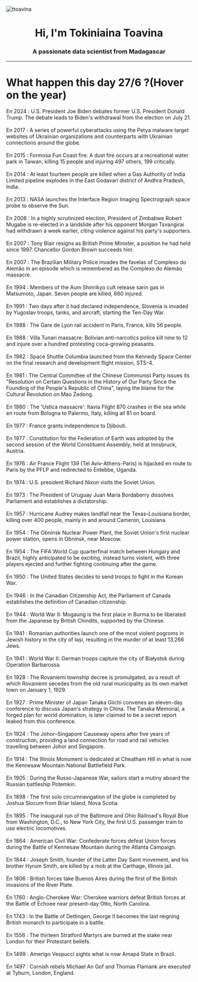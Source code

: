 
<p align="left"> <img src="https://komarev.com/ghpvc/?username=ttoavina&label=Profile%20views&color=0e75b6&style=flat" alt="ttoavina" /> </p>
<h1 align="center">Hi, I'm Tokiniaina Toavina</h1>
<h3 align="center">A passionate data scientist from Madagascar</h3>
    
<hr/>
<h1> What happen this day 27/6 ?(Hover on the year)</h1>

En 2024 : U.S. President Joe Biden debates former U.S. President Donald Trump. The debate leads to Biden's withdrawal from the election on July 21.
<br/><br/>
En 2017 : A series of powerful cyberattacks using the Petya malware target websites of Ukrainian organizations and counterparts with Ukrainian connections around the globe.
<br/><br/>
En 2015 : Formosa Fun Coast fire: A dust fire occurs at a recreational water park in Taiwan, killing 15 people and injuring 497 others, 199 critically.
<br/><br/>
En 2014 : At least fourteen people are killed when a Gas Authority of India Limited pipeline explodes in the East Godavari district of Andhra Pradesh, India.
<br/><br/>
En 2013 : NASA launches the Interface Region Imaging Spectrograph space probe to observe the Sun.
<br/><br/>
En 2008 : In a highly scrutinized election, President of Zimbabwe Robert Mugabe is re-elected in a landslide after his opponent Morgan Tsvangirai had withdrawn a week earlier, citing violence against his party's supporters.
<br/><br/>
En 2007 : Tony Blair resigns as British Prime Minister, a position he had held since 1997. Chancellor Gordon Brown succeeds him.
<br/><br/>
En 2007 : The Brazilian Military Police invades the favelas of Complexo do Alemão in an episode which is remembered as the Complexo do Alemão massacre.
<br/><br/>
En 1994 : Members of the Aum Shinrikyo cult release sarin gas in Matsumoto, Japan. Seven people are killed, 660 injured.
<br/><br/>
En 1991 : Two days after it had declared independence, Slovenia is invaded by Yugoslav troops, tanks, and aircraft, starting the Ten-Day War.
<br/><br/>
En 1988 : The Gare de Lyon rail accident in Paris, France, kills 56 people.
<br/><br/>
En 1988 : Villa Tunari massacre: Bolivian anti-narcotics police kill nine to 12 and injure over a hundred protesting coca-growing peasants.
<br/><br/>
En 1982 : Space Shuttle Columbia launched from the Kennedy Space Center on the final research and development flight mission, STS-4.
<br/><br/>
En 1981 : The Central Committee of the Chinese Communist Party issues its "Resolution on Certain Questions in the History of Our Party Since the Founding of the People's Republic of China", laying the blame for the Cultural Revolution on Mao Zedong.
<br/><br/>
En 1980 : The 'Ustica massacre': Itavia Flight 870 crashes in the sea while en route from Bologna to Palermo, Italy, killing all 81 on board.
<br/><br/>
En 1977 : France grants independence to Djibouti.
<br/><br/>
En 1977 : Constitution for the Federation of Earth was adopted by the second session of the World Constituent Assembly, held at Innsbruck, Austria.
<br/><br/>
En 1976 : Air France Flight 139 (Tel Aviv-Athens-Paris) is hijacked en route to Paris by the PFLP and redirected to Entebbe, Uganda.
<br/><br/>
En 1974 : U.S. president Richard Nixon visits the Soviet Union.
<br/><br/>
En 1973 : The President of Uruguay Juan María Bordaberry dissolves Parliament and establishes a dictatorship.
<br/><br/>
En 1957 : Hurricane Audrey makes landfall near the Texas–Louisiana border, killing over 400 people, mainly in and around Cameron, Louisiana.
<br/><br/>
En 1954 : The Obninsk Nuclear Power Plant, the Soviet Union's first nuclear power station, opens in Obninsk, near Moscow.
<br/><br/>
En 1954 : The FIFA World Cup quarterfinal match between Hungary and Brazil, highly anticipated to be exciting, instead turns violent, with three players ejected and further fighting continuing after the game.
<br/><br/>
En 1950 : The United States decides to send troops to fight in the Korean War.
<br/><br/>
En 1946 : In the Canadian Citizenship Act, the Parliament of Canada establishes the definition of Canadian citizenship.
<br/><br/>
En 1944 : World War II: Mogaung is the first place in Burma to be liberated from the Japanese by British Chindits, supported by the Chinese.
<br/><br/>
En 1941 : Romanian authorities launch one of the most violent pogroms in Jewish history in the city of Iași, resulting in the murder of at least 13,266 Jews.
<br/><br/>
En 1941 : World War II: German troops capture the city of Białystok during Operation Barbarossa.
<br/><br/>
En 1928 : The Rovaniemi township decree is promulgated, as a result of which Rovaniemi secedes from the old rural municipality as its own market town on January 1, 1929.
<br/><br/>
En 1927 : Prime Minister of Japan Tanaka Giichi convenes an eleven-day conference to discuss Japan's strategy in China. The Tanaka Memorial, a forged plan for world domination, is later claimed to be a secret report leaked from this conference.
<br/><br/>
En 1924 : The Johor–Singapore Causeway opens after five years of construction, providing a land connection for road and rail vehicles travelling between Johor and Singapore.
<br/><br/>
En 1914 : The Illinois Monument is dedicated at Cheatham Hill in what is now the Kennesaw Mountain National Battlefield Park.
<br/><br/>
En 1905 : During the Russo-Japanese War, sailors start a mutiny aboard the Russian battleship Potemkin.
<br/><br/>
En 1898 : The first solo circumnavigation of the globe is completed by Joshua Slocum from Briar Island, Nova Scotia.
<br/><br/>
En 1895 : The inaugural run of the Baltimore and Ohio Railroad's Royal Blue from Washington, D.C., to New York City, the first U.S. passenger train to use electric locomotives.
<br/><br/>
En 1864 : American Civil War: Confederate forces defeat Union forces during the Battle of Kennesaw Mountain during the Atlanta Campaign.
<br/><br/>
En 1844 : Joseph Smith, founder of the Latter Day Saint movement, and his brother Hyrum Smith, are killed by a mob at the Carthage, Illinois jail.
<br/><br/>
En 1806 : British forces take Buenos Aires during the first of the British invasions of the River Plate.
<br/><br/>
En 1760 : Anglo-Cherokee War: Cherokee warriors defeat British forces at the Battle of Echoee near present-day Otto, North Carolina.
<br/><br/>
En 1743 : In the Battle of Dettingen, George II becomes the last reigning British monarch to participate in a battle.
<br/><br/>
En 1556 : The thirteen Stratford Martyrs are burned at the stake near London for their Protestant beliefs.
<br/><br/>
En 1499 : Amerigo Vespucci sights what is now Amapá State in Brazil.
<br/><br/>
En 1497 : Cornish rebels Michael An Gof and Thomas Flamank are executed at Tyburn, London, England.
<br/><br/>
